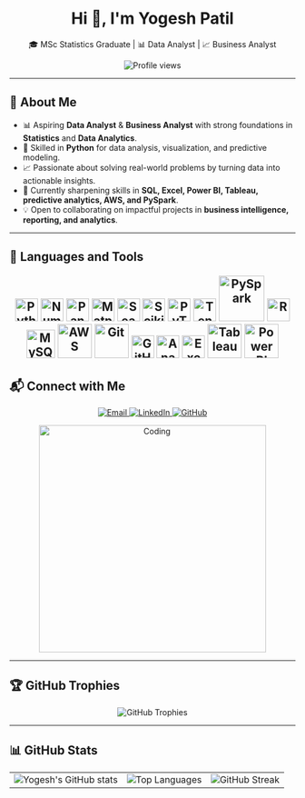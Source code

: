 <h1 align="center">Hi 👋, I'm Yogesh Patil</h1>
<p align="center">🎓 MSc Statistics Graduate | 📊 Data Analyst | 📈 Business Analyst</p>

<p align="center">
  <img src="https://komarev.com/ghpvc/?username=YogeshYPatil&label=Profile%20views&color=0e75b6&style=flat" alt="Profile views"/>
</p>

---

## 🌟 About Me  

- 📊 Aspiring **Data Analyst** & **Business Analyst** with strong foundations in **Statistics** and **Data Analytics**.  
- 🐍 Skilled in **Python** for data analysis, visualization, and predictive modeling.  
- 📈 Passionate about solving real-world problems by turning data into actionable insights.  
- 🌱 Currently sharpening skills in **SQL, Excel, Power BI, Tableau, predictive analytics, AWS, and PySpark**.  
- 💡 Open to collaborating on impactful projects in **business intelligence, reporting, and analytics**.  

---

## 🔧 Languages and Tools <p align="center"> <!-- Python --> <img src="https://www.python.org/static/community_logos/python-logo.png" width="40" alt="Python"/> <!-- Numpy --> <img src="https://upload.wikimedia.org/wikipedia/commons/1/1a/NumPy_logo.svg" width="40" alt="NumPy"/> <!-- Pandas --> <img src="https://upload.wikimedia.org/wikipedia/commons/e/ed/Pandas_logo.svg" width="40" alt="Pandas"/> <!-- Matplotlib --> <img src="https://upload.wikimedia.org/wikipedia/commons/8/84/Matplotlib_icon.svg" width="40" alt="Matplotlib"/> <!-- Seaborn --> <img src="https://seaborn.pydata.org/_static/logo-wide-lightbg.svg" width="40" alt="Seaborn"/> <!-- Scikit-learn --> <img src="https://upload.wikimedia.org/wikipedia/commons/0/05/Scikit_learn_logo_small.svg" width="40" alt="Scikit-learn"/> <!-- PyTorch --> <img src="https://upload.wikimedia.org/wikipedia/commons/9/96/Pytorch_logo.png" width="40" alt="PyTorch"/> <!-- TensorFlow --> <img src="https://upload.wikimedia.org/wikipedia/commons/2/2d/Tensorflow_logo.svg" width="40" alt="TensorFlow"/> <!-- PySpark --> <img src="https://upload.wikimedia.org/wikipedia/commons/f/f3/Apache_Spark_logo.svg" width="80" alt="PySpark"/> <!-- R --> <img src="https://upload.wikimedia.org/wikipedia/commons/1/1b/R_logo.svg" width="40" alt="R"/> <!-- MySQL --> <img src="https://upload.wikimedia.org/wikipedia/en/d/dd/MySQL_logo.svg" width="50" alt="MySQL"/> <!-- AWS --> <img src="https://upload.wikimedia.org/wikipedia/commons/9/93/Amazon_Web_Services_Logo.svg" width="60" alt="AWS"/> <!-- Git --> <img src="https://git-scm.com/images/logos/downloads/Git-Logo-2Color.png" width="60" alt="Git"/> <!-- GitHub --> <img src="https://github.githubassets.com/images/modules/logos_page/GitHub-Mark.png" width="40" alt="GitHub"/> <!-- Anaconda --> <img src="https://upload.wikimedia.org/wikipedia/commons/c/cd/Anaconda_Logo.png" width="40" alt="Anaconda"/> <!-- Excel --> <img src="https://upload.wikimedia.org/wikipedia/commons/3/34/Microsoft_Excel_Logo.svg" width="40" alt="Excel"/> <!-- Tableau --> <img src="https://upload.wikimedia.org/wikipedia/commons/4/4b/Tableau_Logo.png" width="60" alt="Tableau"/> <!-- Power BI --> <img src="https://upload.wikimedia.org/wikipedia/commons/f/f2/Power_BI_logo.svg" width="60" alt="Power BI"/> </p> 
## 📬 Connect with Me  

<p align="center">
  <a href="mailto:yogeshpatil.stats@gmail.com" target="_blank">
    <img src="https://img.shields.io/badge/Gmail-D14836?style=for-the-badge&logo=gmail&logoColor=white" alt="Email"/>
  </a>
  <a href="https://www.linkedin.com/in/yogesh-patil-1073ba201" target="_blank">
    <img src="https://img.shields.io/badge/LinkedIn-0077B5?style=for-the-badge&logo=linkedin&logoColor=white" alt="LinkedIn"/>
  </a>
  <a href="https://github.com/YogeshYPatil" target="_blank">
    <img src="https://img.shields.io/badge/GitHub-100000?style=for-the-badge&logo=github&logoColor=white" alt="GitHub"/>
  </a>
</p>

<p align="center">
  <img alt="Coding" width="400" src="https://raw.githubusercontent.com/rahulbanerjee26/githubProfileReadmeGenerator/main/gifs/code.gif"/>
</p>

---

## 🏆 GitHub Trophies  

<p align="center">
  <img src="https://github-profile-trophy.vercel.app/?username=YogeshYPatil&theme=radical&no-frame=true&no-bg=true&margin-w=4" alt="GitHub Trophies"/>
</p>

---

## 📊 GitHub Stats  

<p align="center">
  <table>
    <tr>
      <td>
        <img src="https://github-readme-stats.vercel.app/api?username=YogeshYPatil&show_icons=true&theme=radical" alt="Yogesh's GitHub stats"/>
      </td>
      <td>
        <img src="https://github-readme-stats.vercel.app/api/top-langs/?username=YogeshYPatil&layout=compact&theme=radical" alt="Top Languages"/>
      </td>
      <td>
        <img src="https://streak-stats.demolab.com/?user=YogeshYPatil&theme=radical&hide_border=true" alt="GitHub Streak"/>
      </td>
    </tr>
  </table>
</p>
